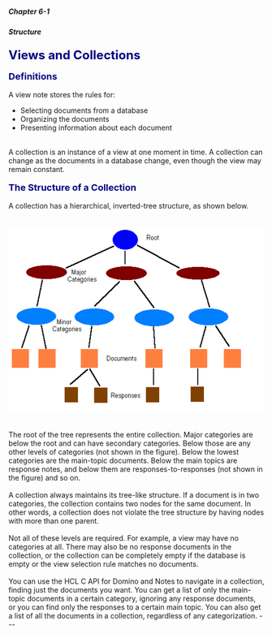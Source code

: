##### Chapter 6-1
##### Structure

<b><font size="5" color="#000080">Views and Collections</font></b><br>
<br>
<b><font size="4" color="#000080">Definitions</font></b><br>
<br>
A view note stores the rules for:<br>

<ul type="disc">
<li>Selecting documents from a database 
<li>Organizing the documents 
<li>Presenting information about each document</ul>
<br>
A collection is an instance of a view at one moment in time. A collection can change as the documents in a database change, even though the view may remain constant.<br>
<br>
<b><font size="4" color="#000080">The Structure of a Collection</font></b><br>
<br>
A collection has a hierarchical, inverted-tree structure, as shown below.<br>
<br>
<br>
<img src="../images/Structure0.gif" width="538" height="363"><br>
<br>
<br>
The root of the tree represents the entire collection. Major categories are below the root and can have secondary categories. Below those are any other levels of categories (not shown in the figure). Below the lowest categories are the main-topic documents. Below the main topics are response notes, and below them are responses-to-responses (not shown in the figure) and so on.<br>
<br>
A collection always maintains its tree-like structure. If a document is in two categories, the collection contains two nodes for the same document. In other words, a collection does not violate the tree structure by having nodes with more than one parent.<br>
<br>
Not all of these levels are required. For example, a view may have no categories at all. There may also be no response documents in the collection, or the collection can be completely empty if the database is empty or the view selection rule matches no documents.<br>
<br>
You can use the HCL C API for Domino and Notes to navigate in a collection, finding just the documents you want. You can get a list of only the main-topic documents in a certain category, ignoring any response documents, or you can find only the responses to a certain main topic. You can also<font color="#FF0000"> </font>get a list of all the documents in a collection, regardless of any categorization.
---
